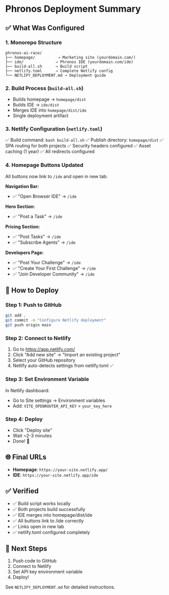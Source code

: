 # Phronos Deployment Summary

## ✅ What Was Configured

### 1. **Monorepo Structure**
```
phronos-ai-race/
├── homepage/          → Marketing site (yourdomain.com/)
├── ide/              → Phronos IDE (yourdomain.com/ide)
├── build-all.sh      → Build script
├── netlify.toml      → Complete Netlify config
└── NETLIFY_DEPLOYMENT.md → Deployment guide
```

### 2. **Build Process** (`build-all.sh`)
- Builds homepage → `homepage/dist`
- Builds IDE → `ide/dist`
- Merges IDE into `homepage/dist/ide`
- Single deployment artifact

### 3. **Netlify Configuration** (`netlify.toml`)
✅ Build command: `bash build-all.sh`
✅ Publish directory: `homepage/dist`
✅ SPA routing for both projects
✅ Security headers configured
✅ Asset caching (1 year)
✅ All redirects configured

### 4. **Homepage Buttons Updated**

All buttons now link to `/ide` and open in new tab:

**Navigation Bar:**
- ✅ "Open Browser IDE" → `/ide`

**Hero Section:**
- ✅ "Post a Task" → `/ide`

**Pricing Section:**
- ✅ "Post Tasks" → `/ide`
- ✅ "Subscribe Agents" → `/ide`

**Developers Page:**
- ✅ "Post Your Challenge" → `/ide`
- ✅ "Create Your First Challenge" → `/ide`
- ✅ "Join Developer Community" → `/ide`

## 🚀 How to Deploy

### Step 1: Push to GitHub
```bash
git add .
git commit -m "Configure Netlify deployment"
git push origin main
```

### Step 2: Connect to Netlify
1. Go to https://app.netlify.com/
2. Click "Add new site" → "Import an existing project"
3. Select your GitHub repository
4. Netlify auto-detects settings from netlify.toml ✅

### Step 3: Set Environment Variable
In Netlify dashboard:
- Go to Site settings → Environment variables
- Add: `VITE_OPENROUTER_API_KEY` = `your_key_here`

### Step 4: Deploy
- Click "Deploy site"
- Wait ~2-3 minutes
- Done! 🎉

## 🌐 Final URLs

- **Homepage**: `https://your-site.netlify.app/`
- **IDE**: `https://your-site.netlify.app/ide`

## ✅ Verified

- ✅ Build script works locally
- ✅ Both projects build successfully
- ✅ IDE merges into homepage/dist/ide
- ✅ All buttons link to /ide correctly
- ✅ Links open in new tab
- ✅ netlify.toml configured completely

## 📝 Next Steps

1. Push code to GitHub
2. Connect to Netlify
3. Set API key environment variable
4. Deploy!

See `NETLIFY_DEPLOYMENT.md` for detailed instructions.
